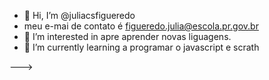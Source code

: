 - 👋 Hi, I’m @juliacsfigueredo
- meu  e-mai de contato é  figueredo.julia@escola.pr.gov.br
- 👀 I’m interested in  apre aprender novas liguagens.
- 🌱 I’m currently learning  a  programar o  javascript  e  scrath

--->

